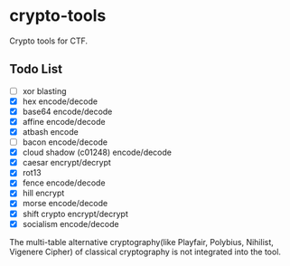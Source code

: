 # crypto-tools
Crypto tools for CTF.

## Todo List
- [ ] xor blasting
- [x] hex encode/decode
- [x] base64 encode/decode
- [x] affine encode/decode
- [x] atbash encode
- [ ] bacon encode/decode
- [x] cloud shadow (c01248) encode/decode
- [x] caesar encrypt/decrypt
- [x] rot13
- [x] fence encode/decode
- [x] hill encrypt
- [x] morse encode/decode
- [x] shift crypto encrypt/decrypt
- [x] socialism encode/decode

The multi-table alternative cryptography(like Playfair, Polybius, Nihilist, Vigenere Cipher) of classical cryptography is not integrated into the tool.